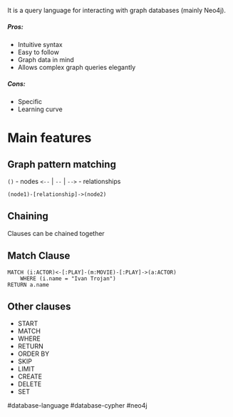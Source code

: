 It is a query language for interacting with graph databases (mainly Neo4j).

##### Pros:
- Intuitive syntax
- Easy to follow
- Graph data in mind
- Allows complex graph queries elegantly

##### Cons:
- Specific
- Learning curve

# Main features
## Graph pattern matching
`()` - nodes
`<--` | `--` | `-->` - relationships

```cypher
(node1)-[relationship]->(node2)
```

## Chaining
Clauses can be chained together

## Match Clause
```cypher
MATCH (i:ACTOR)<-[:PLAY]-(m:MOVIE)-[:PLAY]->(a:ACTOR)
	WHERE (i.name = "Ivan Trojan")
RETURN a.name
```

## Other clauses
- START
- MATCH
- WHERE
- RETURN
- ORDER BY
- SKIP
- LIMIT
- CREATE
- DELETE
- SET

#database-language
#database-cypher
#neo4j